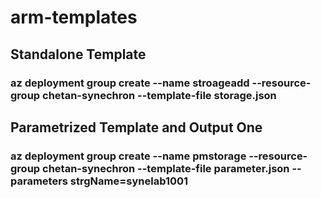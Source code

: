 # arm-templates

## Standalone Template
### az deployment group create --name stroageadd --resource-group chetan-synechron --template-file storage.json 
## Parametrized Template and Output One
### az deployment group create --name pmstorage --resource-group chetan-synechron --template-file parameter.json --parameters strgName=synelab1001

